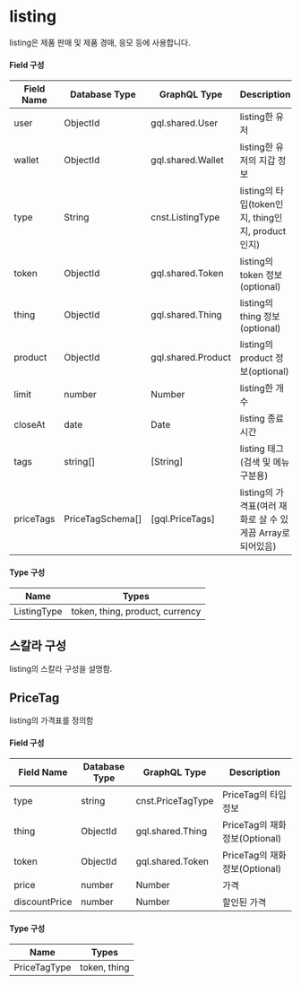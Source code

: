 # listing

listing은 제품 판매 및 제품 경매, 응모 등에 사용합니다.

#### Field 구성

| Field Name | Database Type    | GraphQL Type       | Description                                                 |
| ---------- | ---------------- | ------------------ | ----------------------------------------------------------- |
| user       | ObjectId         | gql.shared.User    | listing한 유저                                              |
| wallet     | ObjectId         | gql.shared.Wallet  | listing한 유저의 지갑 정보                                  |
| type       | String           | cnst.ListingType   | listing의 타입(token인지, thing인지, product인지)           |
| token      | ObjectId         | gql.shared.Token   | listing의 token 정보(optional)                              |
| thing      | ObjectId         | gql.shared.Thing   | listing의 thing 정보(optional)                              |
| product    | ObjectId         | gql.shared.Product | listing의 product 정보(optional)                            |
| limit      | number           | Number             | listing한 개 수                                             |
| closeAt    | date             | Date               | listing 종료시간                                            |
| tags       | string[]         | [String]           | listing 태그(검색 및 메뉴 구분용)                           |
| priceTags  | PriceTagSchema[] | [gql.PriceTags]    | listing의 가격표(여러 재화로 살 수 있게끔 Array로 되어있음) |

#### Type 구성

| Name        | Types                           |
| ----------- | ------------------------------- |
| ListingType | token, thing, product, currency |

## 스칼라 구성

listing의 스칼라 구성을 설명함.

## PriceTag

listing의 가격표를 정의함

#### Field 구성

| Field Name    | Database Type | GraphQL Type      | Description                    |
| ------------- | ------------- | ----------------- | ------------------------------ |
| type          | string        | cnst.PriceTagType | PriceTag의 타입 정보           |
| thing         | ObjectId      | gql.shared.Thing  | PriceTag의 재화 정보(Optional) |
| token         | ObjectId      | gql.shared.Token  | PriceTag의 재화 정보(Optional) |
| price         | number        | Number            | 가격                           |
| discountPrice | number        | Number            | 할인된 가격                    |

#### Type 구성

| Name         | Types        |
| ------------ | ------------ |
| PriceTagType | token, thing |

